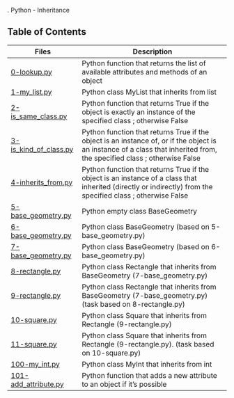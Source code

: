. Python - Inheritance

## Table of Contents

Files | Description
----- | -----------
[0-lookup.py](./0-lookup.py) | Python function that returns the list of available attributes and methods of an object
[1-my_list.py](./1-my_list.py) | Python class MyList that inherits from list
[2-is_same_class.py](./2-is_same_class.py) | Python function that returns True if the object is exactly an instance of the specified class ; otherwise False
[3-is_kind_of_class.py](./3-is_kind_of_class.py) | Python function that returns True if the object is an instance of, or if the object is an instance of a class that inherited from, the specified class ; otherwise False
[4-inherits_from.py](./4-inherits_from.py) | Python function that returns True if the object is an instance of a class that inherited (directly or indirectly) from the specified class ; otherwise False
[5-base_geometry.py](./5-base_geometry.py) | Python empty class BaseGeometry
[6-base_geometry.py](./6-base_geometry.py) | Python class BaseGeometry (based on 5-base_geometry.py)
[7-base_geometry.py](./7-base_geometry.py) | Python class BaseGeometry (based on 6-base_geometry.py)
[8-rectangle.py](./8-rectangle.py) | Python class Rectangle that inherits from BaseGeometry (7-base_geometry.py)
[9-rectangle.py](./9-rectangle.py) | Python class Rectangle that inherits from BaseGeometry (7-base_geometry.py) (task based on 8-rectangle.py)
[10-square.py](./10-square.py) | Python class Square that inherits from Rectangle (9-rectangle.py)
[11-square.py](./11-square.py) | Python class Square that inherits from Rectangle (9-rectangle.py). (task based on 10-square.py)
[100-my_int.py](./100-my_int.py) | Python class MyInt that inherits from int
[101-add_attribute.py](./101-add_attribute.py) | Python function that adds a new attribute to an object if it’s possible

